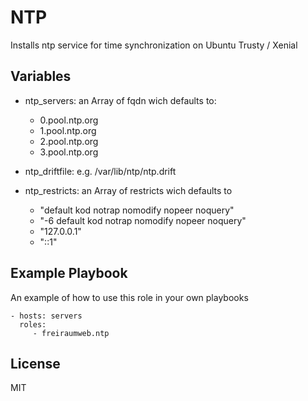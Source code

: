 NTP
=========

Installs ntp service for time synchronization on Ubuntu Trusty / Xenial

Variables
---------

- ntp_servers: an Array of fqdn wich defaults to:
  - 0.pool.ntp.org
  - 1.pool.ntp.org
  - 2.pool.ntp.org
  - 3.pool.ntp.org

- ntp_driftfile: e.g. /var/lib/ntp/ntp.drift

- ntp_restricts: an Array of restricts wich defaults to
  - "default kod notrap nomodify nopeer noquery"
  - "-6 default kod notrap nomodify nopeer noquery"
  - "127.0.0.1"
  - "::1"


Example Playbook
----------------

An example of how to use this role in your own playbooks

    - hosts: servers
      roles:
         - freiraumweb.ntp

License
-------

MIT
